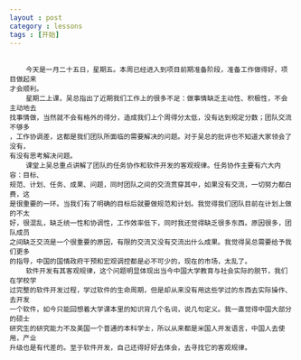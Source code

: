 ```yaml
---
layout : post
category : lessons
tags : [开始]
---
```

##  
        今天是一月二十五日，星期五。本周已经进入到项目前期准备阶段，准备工作做得好，项目做起来            
    才会顺利。      
        星期二上课，吴总指出了近期我们工作上的很多不足：做事情缺乏主动性、积极性，不会主动地去        
    找事情做，当然就不会有格外的得分，造成我们上个周得分太低，没有达到规定分数；团队交流不够多               
    ，工作协调差，这都是我们团队所面临的需要解决的问题。对于吴总的批评也不知道大家领会了没有，              
    有没有思考解决问题。               
        课堂上吴总重点讲解了团队的任务协作和软件开发的客观规律。任务协作主要有六大内容：目标、            
    规范、计划、任务、成果、问题，同时团队之间的交流贯穿其中，如果没有交流，一切努力都白费，这              
    是很重要的一环。当我们有了明确的目标后就要做规范和计划。我觉得我们团队目前在计划上做的不太                
    好，很混乱，缺乏统一性和协调性，工作效率低下，同时我还觉得缺乏很多东西。原因很多，团队成员            
    之间缺乏交流是一个很重要的原因，有限的交流又没有交流出什么成果。我觉得吴总需要给予我们更多            
    的指导，中国的国情政府干预和宏观调控都是必不可少的，现在的市场，太乱了。             
        软件开发有其客观规律，这个问题明显体现出当今中国大学教育与社会实际的脱节，我们在学校学             
    过完整的软件开发过程，学过软件的生命周期，但是却从来没有用这些学过的东西去实际操作、去开发             
    一个软件，如今只能回想着大学课本里的知识背几个名词，说几句定义。我一直觉得中国大部分的硕士      
    研究生的研究能力不及美国一个普通的本科学士，所以从来都是米国人开发语言，中国人去使用，产业             
    升级也是有代差的。至于软件开发，自己还得好好去体会，去寻找它的客观规律。
